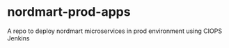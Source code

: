 # nordmart-prod-apps

A repo to deploy nordmart microservices in prod environment using CIOPS Jenkins
